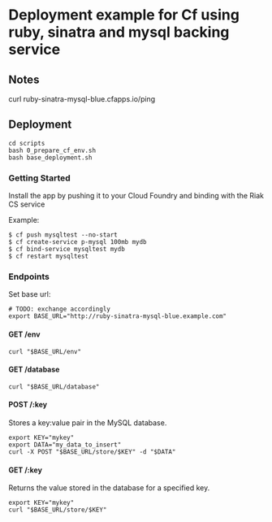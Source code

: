 # Deployment example for Cf using ruby, sinatra and mysql backing service

## Notes

curl ruby-sinatra-mysql-blue.cfapps.io/ping

## Deployment

```
cd scripts
bash 0_prepare_cf_env.sh
bash base_deployment.sh
```


### Getting Started

Install the app by pushing it to your Cloud Foundry and binding with the Riak CS service

Example:

    $ cf push mysqltest --no-start
    $ cf create-service p-mysql 100mb mydb
    $ cf bind-service mysqltest mydb
    $ cf restart mysqltest

### Endpoints

Set base url:
```
# TODO: exchange accordingly
export BASE_URL="http://ruby-sinatra-mysql-blue.example.com"
```

#### GET /env
```
curl "$BASE_URL/env"
```

#### GET /database
```
curl "$BASE_URL/database"
```

#### POST /:key

Stores a key:value pair in the MySQL database.

```
export KEY="mykey"
export DATA="my_data_to_insert"
curl -X POST "$BASE_URL/store/$KEY" -d "$DATA"
```

#### GET /:key

Returns the value stored in the database for a specified key.

```
export KEY="mykey"
curl "$BASE_URL/store/$KEY"
```

